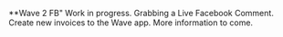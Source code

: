 **Wave 2 FB"
Work in progress.
Grabbing a Live Facebook Comment. Create new invoices to the Wave app.
More information to come.